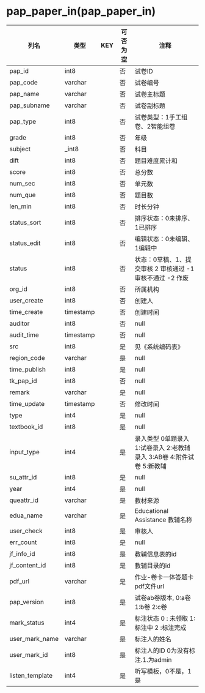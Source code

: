 # pap_paper_in(pap_paper_in)
| 列名   | 类型   | KEY  | 可否为空 | 注释   |
| ---- | ---- | ---- | ---- | ---- |
|pap_id|int8||否|试卷ID|
|pap_code|varchar||否|试卷编号|
|pap_name|varchar||否|试卷主标题|
|pap_subname|varchar||否|试卷副标题|
|pap_type|int8||否|试卷类型：1手工组卷、2智能组卷|
|grade|int8||否|年级|
|subject|_int8||否|科目|
|dift|int8||否|题目难度累计和|
|score|int8||否|总分数|
|num_sec|int8||否|单元数|
|num_que|int8||否|题目数|
|len_min|int8||否|时长分钟|
|status_sort|int8||否|排序状态：0未排序、1已排序|
|status_edit|int8||否|编辑状态：0未编辑、1编辑中|
|status|int8||否|状态：0草稿、1、提交审核 2 审核通过 -1 审核不通过 -2 作废|
|org_id|int8||否|所属机构|
|user_create|int8||否|创建人|
|time_create|timestamp||否|创建时间|
|auditor|int8||否|null|
|audit_time|timestamp||否|null|
|src|int8||是|见《系统编码表》|
|region_code|varchar||是|null|
|time_publish|int8||是|null|
|tk_pap_id|int8||否|null|
|remark|varchar||是|null|
|time_update|timestamp||否|修改时间|
|type|int4||是|null|
|textbook_id|int8||是|null|
|input_type|int4||是|录入类型 0单题录入 1:试卷录入 2:老教辅录入 3:AB卷 4:附件试卷 5:新教辅|
|su_attr_id|int8||是|null|
|year|int4||是|null|
|queattr_id|varchar||是|教材来源|
|edua_name|varchar||是|Educational Assistance 教辅名称|
|user_check|int8||是|审核人|
|err_count|int8||是|null|
|jf_info_id|int8||是|教辅信息表的id|
|jf_content_id|int8||是|教辅目录的id|
|pdf_url|varchar||是|作业-卷卡一体答题卡pdf文件url|
|pap_version|int8||是|试卷ab卷版本, 0:a卷  1:b卷  2:c卷|
|mark_status|int4||是|标注状态  0 : 未领取  1: 标注中  2 :标注完成|
|user_mark_name|varchar||是|标注人的姓名|
|user_mark_id|int8||是|标注人的ID   0为没有标注.1.为admin|
|listen_template|int4||是|听写模板，0不是，1是|
